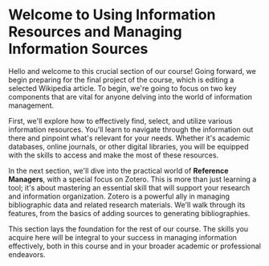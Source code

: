 # Welcome to Using Information Resources and Managing Information Sources

Hello and welcome to this
crucial section of our course!
Going forward,
we begin preparing
for the final project
of the course,
which is editing a
selected Wikipedia article.
To begin, we're going to focus
on two key components that are
vital for anyone delving
into the world of information management.

First, we'll explore how to effectively
find, select, and utilize
various information resources.
You'll learn to navigate through
the information out there and
pinpoint what's relevant for your needs.
Whether it's academic databases,
online journals, or
other digital libraries,
you will be equipped with
the skills to access and
make the most of these resources.

In the next section,
we'll dive into the
practical world of **Reference Managers**,
with a special focus on Zotero.
This is more than just learning a tool;
it's about mastering an essential skill
that will support your research and information organization.
Zotero is a powerful ally in
managing bibliographic data and related research materials.
We'll walk through its features,
from the basics of adding sources
to generating bibliographies.

This section lays the foundation
for the rest of our course.
The skills you acquire here
will be integral to your success
in managing information effectively,
both in this course and
in your broader academic or professional endeavors.
